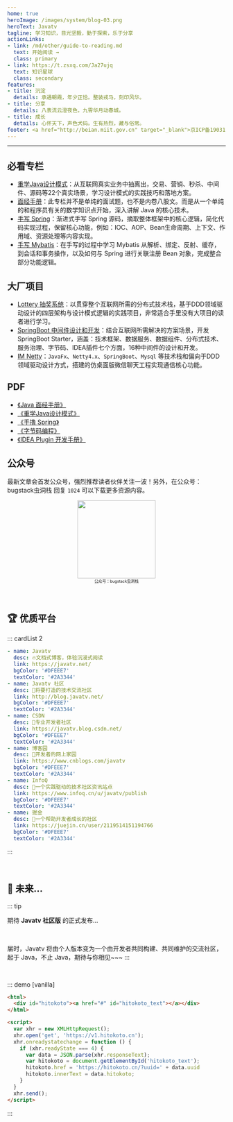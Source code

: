 ```yaml
---
home: true
heroImage: /images/system/blog-03.png
heroText: Javatv
tagline: 学习知识，目光坚毅，勤于探索，乐于分享
actionLinks:
- link: /md/other/guide-to-reading.md
  text: 开始阅读 →
  class: primary
- link: https://t.zsxq.com/Ja27ujq
  text: 知识星球
  class: secondary  
features:
- title: 沉淀
  details: 承遇朝霞，年少正恰。整装戎马，刻印风华。
- title: 分享
  details: 八表流云澄夜色，九霄华月动春城。
- title: 成长
  details: 心怀天下，声色犬码。生有热烈，藏与俗常。
footer: <a href="http://beian.miit.gov.cn" target="_blank">京ICP备19031103号-1</a> | <a target="_blank" href="http://www.beian.gov.cn/portal/registerSystemInfo?recordcode=11030102010881" style="display:inline-block;text-decoration:none;height:20px;line-height:20px;"><img src="https://bugstack.cn/assets/images/beian.png" style="float:left;"/><p style="float:left;height:20px;line-height:20px;margin-top:5px; color:#939393;">京公网安备 11030102010881号</p></a> | GPL Licensed | Copyright © 2019 小傅哥，All rights reserved. 
---
```


---
## 必看专栏

- [重学Java设计模式](https://bugstack.cn/md/develop/design-pattern/2020-05-20-%E9%87%8D%E5%AD%A6Java%E8%AE%BE%E8%AE%A1%E6%A8%A1%E5%BC%8F%E3%80%8A%E5%AE%9E%E6%88%98%E5%B7%A5%E5%8E%82%E6%96%B9%E6%B3%95%E6%A8%A1%E5%BC%8F%E3%80%8B.html)：从互联网真实业务中抽离出，交易、营销、秒杀、中间件、源码等22个真实场景，学习设计模式的实践技巧和落地方案。
- [面经手册](https://bugstack.cn/md/java/interview/2020-07-28-%E9%9D%A2%E7%BB%8F%E6%89%8B%E5%86%8C%20%C2%B7%20%E5%BC%80%E7%AF%87%E3%80%8A%E9%9D%A2%E8%AF%95%E5%AE%98%E9%83%BD%E9%97%AE%E6%88%91%E5%95%A5%E3%80%8B.html)：此专栏并不是单纯的面试题，也不是内卷八股文。而是从一个单纯的和程序员有关的数学知识点开始，深入讲解 Java 的核心技术。
- [手写 Spring](https://bugstack.cn/md/spring/develop-spring/2021-05-16-%E7%AC%AC1%E7%AB%A0%EF%BC%9A%E5%BC%80%E7%AF%87%E4%BB%8B%E7%BB%8D%EF%BC%8C%E6%89%8B%E5%86%99Spring%E8%83%BD%E7%BB%99%E4%BD%A0%E5%B8%A6%E6%9D%A5%E4%BB%80%E4%B9%88%EF%BC%9F.html)：渐进式手写 Spring 源码，摘取整体框架中的核心逻辑，简化代码实现过程，保留核心功能，例如：IOC、AOP、Bean生命周期、上下文、作用域、资源处理等内容实现。
- [手写 Mybatis](https://bugstack.cn/md/spring/develop-mybatis/2022-03-20-%E7%AC%AC1%E7%AB%A0%EF%BC%9A%E5%BC%80%E7%AF%87%E4%BB%8B%E7%BB%8D%EF%BC%8C%E6%89%8B%E5%86%99Mybatis%E8%83%BD%E7%BB%99%E4%BD%A0%E5%B8%A6%E6%9D%A5%E4%BB%80%E4%B9%88%EF%BC%9F.html)：在手写的过程中学习 Mybatis 从解析、绑定、反射、缓存，到会话和事务操作，以及如何与 Spring 进行关联注册 Bean 对象，完成整合部分功能逻辑。

## 大厂项目

- [Lottery 抽奖系统](https://bugstack.cn/md/project/lottery/introduce/Lottery%E6%8A%BD%E5%A5%96%E7%B3%BB%E7%BB%9F.html)：以贯穿整个互联网所需的分布式技术栈，基于DDD领域驱动设计的四层架构与设计模式逻辑的实践项目，非常适合手里没有大项目的读者进行学习。
- [SpringBoot 中间件设计和开发](https://bugstack.cn/md/project/springboot-middleware/2021-03-31-%E3%80%8ASpringBoot%20%E4%B8%AD%E9%97%B4%E4%BB%B6%E8%AE%BE%E8%AE%A1%E5%92%8C%E5%BC%80%E5%8F%91%E3%80%8B%E4%B8%93%E6%A0%8F%E5%B0%8F%E5%86%8C%E4%B8%8A%E7%BA%BF%E5%95%A6%EF%BC%81.html)：结合互联网所需解决的方案场景，开发 SpringBoot Starter，涵盖：技术框架、数据服务、数据组件、分布式技术、服务治理、字节码、IDEA插件七个方面，16种中间件的设计和开发。
- [IM Netty](https://bugstack.cn/md/project/im/2020-03-04-%E3%80%8ANetty+JavaFx%E5%AE%9E%E6%88%98%EF%BC%9A%E4%BB%BF%E6%A1%8C%E9%9D%A2%E7%89%88%E5%BE%AE%E4%BF%A1%E8%81%8A%E5%A4%A9%E3%80%8B.html)：`JavaFx`、`Netty4.x`、`SpringBoot`、`Mysql` 等技术栈和偏向于DDD领域驱动设计方式，搭建的仿桌面版微信聊天工程实现通信核心功能。

## PDF

- [《Java 面经手册》](https://download.csdn.net/download/Yao__Shun__Yu/14932325)
- [《重学Java设计模式》](https://download.csdn.net/download/Yao__Shun__Yu/19265731)
- [《手撸 Spring》](https://download.csdn.net/download/Yao__Shun__Yu/21009038)
- [《字节码编程》](https://download.csdn.net/download/Yao__Shun__Yu/12505051)
- [《IDEA Plugin 开发手册》](https://download.csdn.net/download/Yao__Shun__Yu/77484299)

## 公众号

最新文章会首发公众号，强烈推荐读者伙伴关注一波！另外，在公众号：bugstack虫洞栈 回复 `1024` 可以下载更多资源内容。

<div align="center">
    <img src="https://bugstack.cn/images/personal/qrcode.png?raw=true" width="180px">
    <div style="font-size: 9px;">公众号：bugstack虫洞栈</div>
    <br/>
</div>
                                                                                                                                                                                                   
<br/>

## 🏆 优质平台
::: cardList 2
```yaml
- name: Javatv
  desc: 🔥文档式博客，体验沉浸式阅读
  link: https://javatv.net/
  bgColor: '#DFEEE7'
  textColor: '#2A3344'
- name: Javatv 社区
  desc: 🎉将要打造的技术交流社区
  link: http://blog.javatv.net/
  bgColor: '#DFEEE7'
  textColor: '#2A3344'
- name: CSDN
  desc: 🚀专业开发者社区
  link: https://javatv.blog.csdn.net/
  bgColor: '#DFEEE7'
  textColor: '#2A3344'  
- name: 博客园
  desc: 🚀开发者的网上家园
  link: https://www.cnblogs.com/javatv
  bgColor: '#DFEEE7'
  textColor: '#2A3344'
- name: InfoQ
  desc: 🚀一个实践驱动的技术社区资讯站点
  link: https://www.infoq.cn/u/javatv/publish
  bgColor: '#DFEEE7'
  textColor: '#2A3344'
- name: 掘金
  desc: 🚀一个帮助开发者成长的社区
  link: https://juejin.cn/user/2119514151194766
  bgColor: '#DFEEE7'
  textColor: '#2A3344'
```
:::

<br/>

## 🎯 未来...

::: tip

期待 **Javatv 社区版** 的正式发布...

<br/>

届时，Javatv 将由个人版本变为一个由开发者共同构建、共同维护的交流社区，起于 Java，不止 Java，期待与你相见~~~
:::

<br/>

::: demo [vanilla]
```html
<html>
  <div id="hitokoto"><a href="#" id="hitokoto_text"></a></div>
</html>

<script>
  var xhr = new XMLHttpRequest();
  xhr.open('get', 'https://v1.hitokoto.cn');
  xhr.onreadystatechange = function () {
    if (xhr.readyState === 4) {
      var data = JSON.parse(xhr.responseText);
      var hitokoto = document.getElementById('hitokoto_text');
      hitokoto.href = 'https://hitokoto.cn/?uuid=' + data.uuid
      hitokoto.innerText = data.hitokoto;
    }
  }
  xhr.send();
</script>
```
:::
